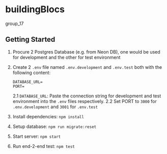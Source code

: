 # buildingBlocs
group_17
## Getting Started

1. Procure 2 Postgres Database (e.g. from Neon DB), one would be used for development and the other for test environment
2. Create 2 `.env` file named `.env.development` and `.env.test` both with the following content:

   ```
   DATABASE_URL=
   PORT=
   ```

   2.1 `DATABASE_URL`: Paste the connection string for development and test environment into the `.env` files respectively.
   2.2 Set PORT to `3000` for `.env.development` and `3001` for `.env.test`

3. Install dependencies: `npm install`
4. Setup database: `npm run migrate:reset`
5. Start server: `npm start`
6. Run end-2-end test: `npm test`

